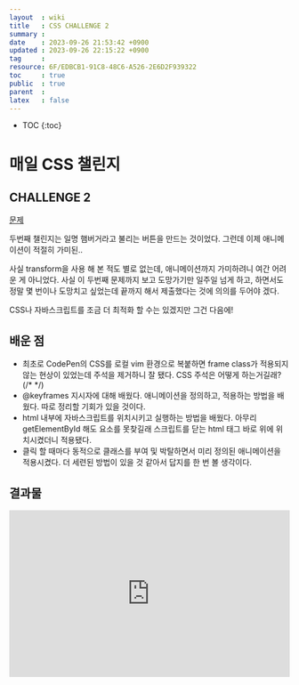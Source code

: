 ```yaml
---
layout  : wiki
title   : CSS CHALLENGE 2
summary : 
date    : 2023-09-26 21:53:42 +0900
updated : 2023-09-26 22:15:22 +0900
tag     : 
resource: 6F/EDBCB1-91C8-48C6-A526-2E6D2F939322
toc     : true
public  : true
parent  : 
latex   : false
---
```

* TOC
{:toc}

# 매일 CSS 챌린지 

## CHALLENGE 2
[문제](https://100dayscss.com/days/2/)

두번째 챌린지는 일명 햄버거라고 불리는 버튼을 만드는 것이었다. 그런데 이제 애니메이션이 적절히 가미된..

사실 transform을 사용 해 본 적도 별로 없는데, 애니메이션까지 가미하려니 여간 어려운 게 아니었다. 사실 이 두번째 문제까지 보고 도망가기만 일주일 넘게 하고, 하면서도 정말 몇 번이나 도망치고 싶었는데 끝까지 해서 제출했다는 것에 의의를 두어야 겠다.

CSS나 자바스크립트를 조금 더 최적화 할 수는 있겠지만 그건 다음에!

## 배운 점

- 최초로 CodePen의 CSS를 로컬 vim 환경으로 복붙하면 frame class가 적용되지 않는 현상이 있었는데 주석을 제거하니 잘 됐다. CSS 주석은 어떻게 하는거길래? (/* */)
- @keyframes 지시자에 대해 배웠다. 애니메이션을 정의하고, 적용하는 방법을 배웠다. 따로 정리할 기회가 있을 것이다.
- html 내부에 자바스크립트를 위치시키고 실행하는 방법을 배웠다. 아무리 getElementById 해도 요소를 못찾길래 스크립트를 닫는 html 태그 바로 위에 위치시켰더니 적용됐다.
- 클릭 할 때마다 동적으로 클래스를 부여 및 박탈하면서 미리 정의된 애니메이션을 적용시켰다. 더 세련된 방법이 있을 것 같아서 답지를 한 번 볼 생각이다.

## 결과물
<iframe height="300" style="width: 100%;" scrolling="no" title="Untitled" src="https://codepen.io/sunghyuk/embed/dywmBZJ?default-tab=html%2Cresult" frameborder="no" loading="lazy" allowtransparency="true" allowfullscreen="true">
  See the Pen <a href="https://codepen.io/sunghyuk/pen/dywmBZJ">
  Untitled</a> by sunghyuk (<a href="https://codepen.io/sunghyuk">@sunghyuk</a>)
  on <a href="https://codepen.io">CodePen</a>.
</iframe>
